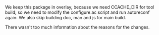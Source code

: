 We keep this package in overlay, because we need CCACHE_DIR for tool
build, so we need to modify the configure.ac script and run autoreconf
again. We also skip building doc, man and js for main build.

There wasn't too much information about the reasons for the changes.
